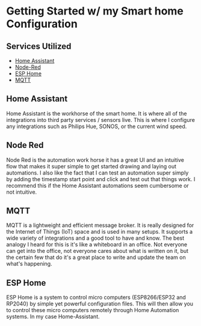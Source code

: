 # Getting Started w/ my Smart home Configuration

## Services Utilized

- [Home Assistant](https://www.home-assistant.io)
- [Node-Red](https://nodered.org)
- [ESP Home](https://esphome.io)
- [MQTT](https://mqtt.org)

## Home Assistant

Home Assistant is the workhorse of the smart home. It is where all of the integrations
into third party services / sensors live. This is where I configure any integrations
such as Philips Hue, SONOS, or the current wind speed.

## Node Red

Node Red is the automation work horse it has a great UI and an intuitive flow
that makes it super simple to get started drawing and laying out automations.
I also like the fact that I can test an automation super simply by adding the
timestamp start point and click and test out that things work.
I recommend this if the Home Assistant automations seem cumbersome or not intuitive.

## MQTT

MQTT is a lightweight and efficient message broker.
It is really designed for the Internet of Things (IoT) space and is used in many
setups.
It supports a wide variety of integrations and a good tool to have and know.
The best analogy I heard for this is it's like a whiteboard in an office.
Not everyone can get into the office, not everyone cares about what is written
on it, but the certain few that do it's a great place to write and update the
team on what's happening.

## ESP Home

ESP Home is a system to control micro computers (ESP8266/ESP32 and RP2040) by
simple yet powerful configuration files. This will then allow you to control
these micro computers remotely through Home Automation systems. In my case Home-Assistant.
